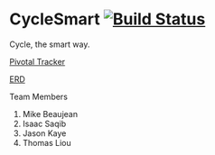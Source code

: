 # CycleSmart [![Build Status](https://travis-ci.org/JayK31/cycle-smart.svg?branch=master)](https://travis-ci.org/JayK31/cycle-smart)

Cycle, the smart way.

[Pivotal Tracker](https://www.pivotaltracker.com/s/projects/1067328#)

[ERD]()

Team Members
1. Mike Beaujean
2. Isaac Saqib
3. Jason Kaye
4. Thomas Liou




